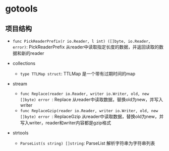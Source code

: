 # gotools

## 项目结构

- `func PickReaderPrefix(r io.Reader, l int) ([]byte, io.Reader, error)`: PickReaderPrefix 从reader中读取指定长度的数据，并返回读取的数据和新的reader

- collections
    - `type TTLMap struct`: TTLMap 是一个带有过期时间的map
- stream
    - `func Replace(reader io.Reader, writer io.Writer, old, new []byte) error `: Replace 从reader中读取数据，替换old为new，并写入writer
    - `func ReplaceGzip(reader io.Reader, writer io.Writer, old, new []byte) error `: ReplaceGzip 从reader中读取数据，替换old为new，并写入writer，reader和writer内容都是gzip格式
- strtools
    - `ParseList(s string) []string`: ParseList 解析字符串为字符串列表